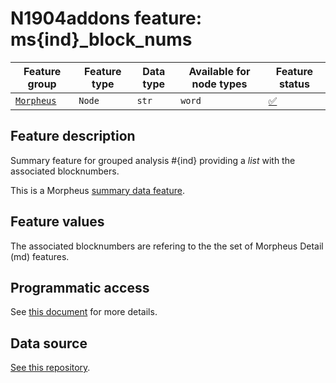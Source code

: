 # N1904addons feature: ms{ind}_block_nums

Feature group |Feature type | Data type | Available for node types | Feature status
---  | --- | --- | --- | ---
[`Morpheus`](README.md#feature-group-morpheus-analyses-meta-and-summary) | `Node` | `str` | `word` | [✅](featurestatus.md#Trustworthy "Trustworthy")

## Feature description

Summary feature for grouped analysis #{ind} providing a *list* with the associated blocknumbers.

This is a Morpheus [summary data feature](../using_the_morpheus_features.md#morpheus-feature-classes).

## Feature values

The associated blocknumbers are refering to the the set of Morpheus Detail (md) features.

## Programmatic access

See [this document](../using_the_morpheus_features.md) for more details.

## Data source

[See this repository](https://tonyjurg.github.io/Create_morpheus_TF_dataset/).
